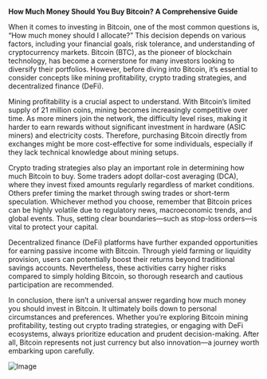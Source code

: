 **How Much Money Should You Buy Bitcoin? A Comprehensive Guide**

When it comes to investing in Bitcoin, one of the most common questions is, “How much money should I allocate?” This decision depends on various factors, including your financial goals, risk tolerance, and understanding of cryptocurrency markets. Bitcoin (BTC), as the pioneer of blockchain technology, has become a cornerstone for many investors looking to diversify their portfolios. However, before diving into Bitcoin, it’s essential to consider concepts like mining profitability, crypto trading strategies, and decentralized finance (DeFi).

Mining profitability is a crucial aspect to understand. With Bitcoin’s limited supply of 21 million coins, mining becomes increasingly competitive over time. As more miners join the network, the difficulty level rises, making it harder to earn rewards without significant investment in hardware (ASIC miners) and electricity costs. Therefore, purchasing Bitcoin directly from exchanges might be more cost-effective for some individuals, especially if they lack technical knowledge about mining setups.

Crypto trading strategies also play an important role in determining how much Bitcoin to buy. Some traders adopt dollar-cost averaging (DCA), where they invest fixed amounts regularly regardless of market conditions. Others prefer timing the market through swing trades or short-term speculation. Whichever method you choose, remember that Bitcoin prices can be highly volatile due to regulatory news, macroeconomic trends, and global events. Thus, setting clear boundaries—such as stop-loss orders—is vital to protect your capital.

Decentralized finance (DeFi) platforms have further expanded opportunities for earning passive income with Bitcoin. Through yield farming or liquidity provision, users can potentially boost their returns beyond traditional savings accounts. Nevertheless, these activities carry higher risks compared to simply holding Bitcoin, so thorough research and cautious participation are recommended.

In conclusion, there isn’t a universal answer regarding how much money you should invest in Bitcoin. It ultimately boils down to personal circumstances and preferences. Whether you’re exploring Bitcoin mining profitability, testing out crypto trading strategies, or engaging with DeFi ecosystems, always prioritize education and prudent decision-making. After all, Bitcoin represents not just currency but also innovation—a journey worth embarking upon carefully. 

![Image](https://github.com/user-attachments/assets/590b50a7-4459-4e76-8a31-559aed223621)